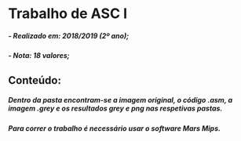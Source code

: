 # Trabalho de ASC I
##### - Realizado em: 2018/2019 (2º ano);  
##### - Nota: 18 valores;
## Conteúdo:

##### Dentro da pasta encontram-se a imagem original, o código .asm, a imagem .grey e os resultados grey e png nas respetivas pastas.  
##### Para correr o trabalho é necessário usar o software Mars Mips.
